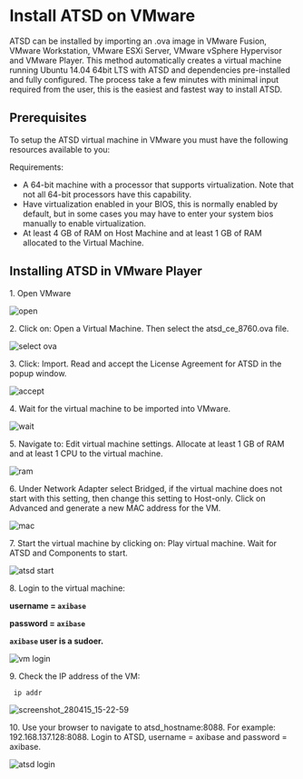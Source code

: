 # Install ATSD on VMware


ATSD can be installed by importing an .ova image in VMware Fusion,
VMware Workstation, VMware ESXi Server, VMware vSphere Hypervisor and
VMware Player. This method automatically creates a virtual machine
running Ubuntu 14.04 64bit LTS with ATSD and dependencies pre-installed
and fully configured. The process take a few minutes with minimal input
required from the user, this is the easiest and fastest way to install
ATSD.

## Prerequisites

To setup the ATSD virtual machine in VMware you must have the following
resources available to you:

Requirements:

-   A 64-bit machine with a processor that supports virtualization. Note
    that not all 64-bit processors have this capability.
-   Have virtualization enabled in your BIOS, this is normally enabled
    by default, but in some cases you may have to enter your system bios
    manually to enable virtualization.
-   At least 4 GB of RAM on Host Machine and at least 1 GB of RAM
    allocated to the Virtual Machine.

## Installing ATSD in VMware Player

​1. Open VMware

![](images/open.png "open")

​2. Click on: Open a Virtual Machine. Then select the atsd\_ce\_8760.ova
file.

![](images/select-ova1.png "select ova")

​3. Click: Import. Read and accept the License Agreement for ATSD in the
popup window.

![](images/accept.png "accept")

​4. Wait for the virtual machine to be imported into VMware.

![](images/wait.png "wait")

​5. Navigate to: Edit virtual machine settings. Allocate at least 1 GB
of RAM and at least 1 CPU to the virtual machine.

![](images/ram1.png "ram")

​6. Under Network Adapter select Bridged, if the virtual machine does
not start with this setting, then change this setting to Host-only.
Click on Advanced and generate a new MAC address for the VM.

![](images/mac.png "mac")

​7. Start the virtual machine by clicking on: Play virtual machine. Wait
for ATSD and Components to start.

![](images/atsd-start1.png "atsd start")

​8. Login to the virtual machine:

**username = `axibase`**

**password = `axibase`**

**`axibase` user is a sudoer.**

![](images/vm-login.png "vm login")

​9. Check the IP address of the VM:

```sh
 ip addr                                                                  
```

![](images/screenshot_280415_15-22-59.png "screenshot_280415_15-22-59")

​10. Use your browser to navigate to atsd_hostname:8088. For example:
192.168.137.128:8088. Login to ATSD, username = axibase and password =
axibase.

![](images/atsd-login1.png "atsd login")